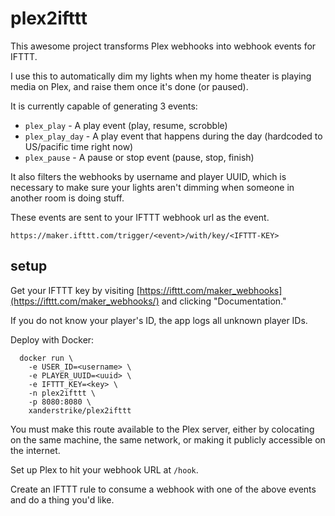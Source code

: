 # plex2ifttt

This awesome project transforms Plex webhooks into webhook events for IFTTT.

I use this to automatically dim my lights when my home theater is playing media
on Plex, and raise them once it's done (or paused).

It is currently capable of generating 3 events:

  - `plex_play` - A play event (play, resume, scrobble)
  - `plex_play_day` - A play event that happens during the day (hardcoded to
    US/pacific time right now)
  - `plex_pause` - A pause or stop event (pause, stop, finish)

It also filters the webhooks by username and player UUID, which is necessary to
make sure your lights aren't dimming when someone in another room is doing
stuff.

These events are sent to your IFTTT webhook url as the event.

```
https://maker.ifttt.com/trigger/<event>/with/key/<IFTTT-KEY>
```

## setup

Get your IFTTT key by visiting
[https://ifttt.com/maker_webhooks](https://ifttt.com/maker_webhooks/) and
clicking "Documentation."

If you do not know your player's ID, the app logs all unknown player IDs.

Deploy with Docker:

```
  docker run \
    -e USER_ID=<username> \
    -e PLAYER_UUID=<uuid> \
    -e IFTTT_KEY=<key> \
    -n plex2ifttt \
    -p 8080:8080 \
    xanderstrike/plex2ifttt
```

You must make this route available to the Plex server, either by colocating on
the same machine, the same network, or making it publicly accessible on the
internet.

Set up Plex to hit your webhook URL at `/hook`.

Create an IFTTT rule to consume a webhook with one of the above events and do a
thing you'd like.
